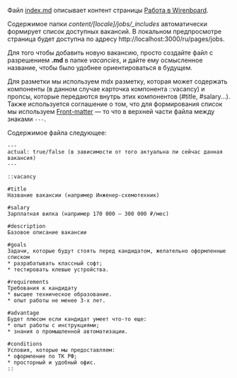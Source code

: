 Файл [index.md](../content/ru/jobs/index.md) описывает контент страницы [Работа в Wirenboard](https://wirenboard.com/ru/pages/jobs/).

Содержимое папки *content/[locale]/jobs/_includes* автоматически формирует список доступных вакансий.
В локальном предпросмотре страница будет доступна по адресу http://localhost:3000/ru/pages/jobs.

Для того чтобы добавить новую вакансию, просто создайте файл с разрешением **.md** в папке *vacancies*,
и дайте ему осмысленное название, чтобы было удобнее ориентироваться в будущем.

Для разметки мы используем mdx разметку, которая может содержать компоненты (в данном случае карточка компонента ::vacancy) и пропсы,
которые передаются внутрь этих компонентов (#title, #salary...). 
Также используется соглашение о том, что для формирования список мы используем [Front-matter](https://content.nuxt.com/usage/markdown) — то что в верхней части файла между знаками `---`. 

Содержимое файла следующее:
```
---
actual: true/false (в зависимости от того актуальна ли сейчас данная вакансия)
---

::vacancy

#title
Название вакансии (например Инженер-схемотехник)

#salary
Зарплатная вилка (например 170 000 — 300 000 ₽/мес)

#description
Базовое описание вакансии

#goals
Задачи, которые будут стоять перед кандидатом, желательно оформленные списком
* разрабатывать классный софт;
* тестировать клевые устройства.

#requirements
Требования к кандидату
* высшее техническое образование.
* опыт работы не менее 3-х лет.

#advantage
Будет плюсом если кандидат умеет что-то еще:
* опыт работы с инструкциями;
* знания о промышленной автоматизации.

#conditions
Условия, которые мы предоставляем:
* оформление по ТК РФ;
* просторный и удобный офис.
::
```
